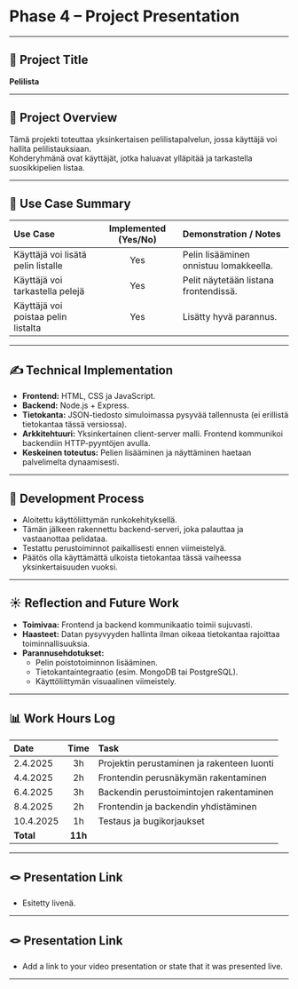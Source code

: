 # Phase 4 – Project Presentation

---

## 🎯 Project Title
**Pelilista**

---

## 📝 Project Overview
Tämä projekti toteuttaa yksinkertaisen pelilistapalvelun, jossa käyttäjä voi hallita pelilistauksiaan.  
Kohderyhmänä ovat käyttäjät, jotka haluavat ylläpitää ja tarkastella suosikkipelien listaa.

---

## 📌 Use Case Summary

| Use Case | Implemented (Yes/No) | Demonstration / Notes |
|:---|:---:|:---|
| Käyttäjä voi lisätä pelin listalle | Yes | Pelin lisääminen onnistuu lomakkeella. |
| Käyttäjä voi tarkastella pelejä | Yes | Pelit näytetään listana frontendissä. |
| Käyttäjä voi poistaa pelin listalta | Yes | Lisätty hyvä parannus. |

---

## ✍️ Technical Implementation
- **Frontend:** HTML, CSS ja JavaScript.
- **Backend:** Node.js + Express.
- **Tietokanta:** JSON-tiedosto simuloimassa pysyvää tallennusta (ei erillistä tietokantaa tässä versiossa).
- **Arkkitehtuuri:** Yksinkertainen client-server malli. Frontend kommunikoi backendiin HTTP-pyyntöjen avulla.
- **Keskeinen toteutus:** Pelien lisääminen ja näyttäminen haetaan palvelimelta dynaamisesti.

---

## 🚂 Development Process
- Aloitettu käyttöliittymän runkokehityksellä.
- Tämän jälkeen rakennettu backend-serveri, joka palauttaa ja vastaanottaa pelidataa.
- Testattu perustoiminnot paikallisesti ennen viimeistelyä.
- Päätös olla käyttämättä ulkoista tietokantaa tässä vaiheessa yksinkertaisuuden vuoksi.

---

## ☀️ Reflection and Future Work
- **Toimivaa:** Frontend ja backend kommunikaatio toimii sujuvasti.  
- **Haasteet:** Datan pysyvyyden hallinta ilman oikeaa tietokantaa rajoittaa toiminnallisuuksia.  
- **Parannusehdotukset:** 
  - Pelin poistotoiminnon lisääminen.
  - Tietokantaintegraatio (esim. MongoDB tai PostgreSQL).
  - Käyttöliittymän visuaalinen viimeistely.

---

## 📊 Work Hours Log

| Date | Time | Task |
|:---|:---:|:---|
| 2.4.2025 | 3h | Projektin perustaminen ja rakenteen luonti |
| 4.4.2025 | 2h | Frontendin perusnäkymän rakentaminen |
| 6.4.2025 | 3h | Backendin perustoimintojen rakentaminen |
| 8.4.2025 | 2h | Frontendin ja backendin yhdistäminen |
| 10.4.2025 | 1h | Testaus ja bugikorjaukset |
| **Total** | **11h** | |

---

## 🪢 Presentation Link
- Esitetty livenä.

---

## 🪢 Presentation Link
- Add a link to your video presentation or state that it was presented live.

---
